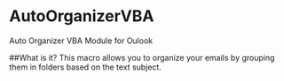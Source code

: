# AutoOrganizerVBA
Auto Organizer VBA Module for Oulook

##What is it?
This macro allows you to organize your emails by grouping them in folders based on the text subject.
